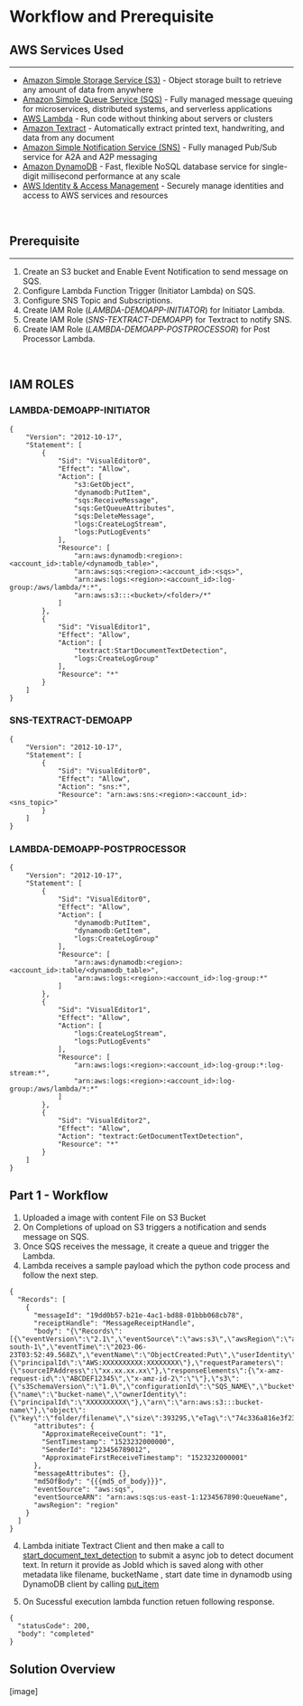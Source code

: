 # **Workflow and Prerequisite**

## AWS Services Used
----
- [Amazon Simple Storage Service (S3)](https://aws.amazon.com/s3/) - Object storage built to retrieve any amount of data from anywhere
- [Amazon Simple Queue Service (SQS)](https://aws.amazon.com/sqs/) - Fully managed message queuing for microservices, distributed systems, and serverless applications
- [AWS Lambda](https://aws.amazon.com/lambda/) - Run code without thinking about servers or clusters
- [Amazon Textract](https://aws.amazon.com/textract/) - Automatically extract printed text, handwriting, and data from any document
- [Amazon Simple Notification Service (SNS)](https://aws.amazon.com/sns/) - Fully managed Pub/Sub service for A2A and A2P messaging
- [Amazon DynamoDB](https://aws.amazon.com/dynamodb/) - Fast, flexible NoSQL database service for single-digit millisecond performance at any scale
- [AWS Identity & Access Management](https://aws.amazon.com/iam/) - Securely manage identities and access to AWS services and resources

<br/>

## Prerequisite
----

1. Create an S3 bucket and Enable Event Notification to send message on SQS.
2. Configure Lambda Function Trigger (Initiator Lambda) on SQS.
3. Configure SNS Topic and Subscriptions.
4. Create IAM Role (_LAMBDA-DEMOAPP-INITIATOR_) for Initiator Lambda.
5. Create IAM Role (_SNS-TEXTRACT-DEMOAPP_) for Textract to notify SNS.
6. Create IAM Role (_LAMBDA-DEMOAPP-POSTPROCESSOR_) for Post Processor Lambda.

<br/>


## **IAM ROLES**

### LAMBDA-DEMOAPP-INITIATOR
```
{
    "Version": "2012-10-17",
    "Statement": [
        {
            "Sid": "VisualEditor0",
            "Effect": "Allow",
            "Action": [
                "s3:GetObject",
                "dynamodb:PutItem",
                "sqs:ReceiveMessage",
                "sqs:GetQueueAttributes",
                "sqs:DeleteMessage",
                "logs:CreateLogStream",
                "logs:PutLogEvents"
            ],
            "Resource": [
                "arn:aws:dynamodb:<region>:<account_id>:table/<dynamodb_table>",
                "arn:aws:sqs:<region>:<account_id>:<sqs>",
                "arn:aws:logs:<region>:<account_id>:log-group:/aws/lambda/*:*",
                "arn:aws:s3:::<bucket>/<folder>/*"
            ]
        },
        {
            "Sid": "VisualEditor1",
            "Effect": "Allow",
            "Action": [
                "textract:StartDocumentTextDetection",
                "logs:CreateLogGroup"
            ],
            "Resource": "*"
        }
    ]
}
```

### SNS-TEXTRACT-DEMOAPP

```
{
    "Version": "2012-10-17",
    "Statement": [
        {
            "Sid": "VisualEditor0",
            "Effect": "Allow",
            "Action": "sns:*",
            "Resource": "arn:aws:sns:<region>:<account_id>:<sns_topic>"
        }
    ]
}
```

### LAMBDA-DEMOAPP-POSTPROCESSOR

```
{
    "Version": "2012-10-17",
    "Statement": [
        {
            "Sid": "VisualEditor0",
            "Effect": "Allow",
            "Action": [
                "dynamodb:PutItem",
                "dynamodb:GetItem",
                "logs:CreateLogGroup"
            ],
            "Resource": [
                "arn:aws:dynamodb:<region>:<account_id>:table/<dynamodb_table>",
                "arn:aws:logs:<region>:<account_id>:log-group:*"
            ]
        },
        {
            "Sid": "VisualEditor1",
            "Effect": "Allow",
            "Action": [
                "logs:CreateLogStream",
                "logs:PutLogEvents"
            ],
            "Resource": [
                "arn:aws:logs:<region>:<account_id>:log-group:*:log-stream:*",
                "arn:aws:logs:<region>:<account_id>:log-group:/aws/lambda/*:*"
            ]
        },
        {
            "Sid": "VisualEditor2",
            "Effect": "Allow",
            "Action": "textract:GetDocumentTextDetection",
            "Resource": "*"
        }
    ]
}
```

## **Part 1 - Workflow**

1. Uploaded a image with content File on S3 Bucket
2. On Completions of upload on S3 triggers a notification and sends message on SQS. 
3. Once SQS receives the message, it create a queue and trigger the Lambda. 
4. Lambda receives a sample payload which the python code process and follow the next step.
```
{
  "Records": [
    {
      "messageId": "19dd0b57-b21e-4ac1-bd88-01bbb068cb78",
      "receiptHandle": "MessageReceiptHandle",
      "body": "{\"Records\":[{\"eventVersion\":\"2.1\",\"eventSource\":\"aws:s3\",\"awsRegion\":\"ap-south-1\",\"eventTime\":\"2023-06-23T03:52:49.568Z\",\"eventName\":\"ObjectCreated:Put\",\"userIdentity\":{\"principalId\":\"AWS:XXXXXXXXXX:XXXXXXXX\"},\"requestParameters\":{\"sourceIPAddress\":\"xx.xx.xx.xx\"},\"responseElements\":{\"x-amz-request-id\":\"ABCDEF12345\",\"x-amz-id-2\":\"\"},\"s3\":{\"s3SchemaVersion\":\"1.0\",\"configurationId\":\"SQS_NAME\",\"bucket\":{\"name\":\"bucket-name\",\"ownerIdentity\":{\"principalId\":\"XXXXXXXXXX\"},\"arn\":\"arn:aws:s3:::bucket-name\"},\"object\":{\"key\":\"folder/filename\",\"size\":393295,\"eTag\":\"74c336a816e3f23c101b96dfa17c43ba\",\"sequencer\":\"006495171172E17CBD\"}}}]}",
      "attributes": {
        "ApproximateReceiveCount": "1",
        "SentTimestamp": "1523232000000",
        "SenderId": "123456789012",
        "ApproximateFirstReceiveTimestamp": "1523232000001"
      },
      "messageAttributes": {},
      "md5OfBody": "{{{md5_of_body}}}",
      "eventSource": "aws:sqs",
      "eventSourceARN": "arn:aws:sqs:us-east-1:1234567890:QueueName",
      "awsRegion": "region"
    }
  ]
}
```
4. Lambda initiate Textract Client and then make a call to [start_document_text_detection](https://docs.aws.amazon.com/textract/latest/dg/API_StartDocumentTextDetection.html) to submit a async job to detect document text. In return it provide as JobId which is saved along with other metadata like filename, bucketName , start date time in dynamodb using DynamoDB client by calling [put_item](https://docs.aws.amazon.com/amazondynamodb/latest/APIReference/API_PutItem.html) 

5. On Sucessful execution lambda function retuen following response.
```
{
  "statusCode": 200,
  "body": "completed"
}
```


## Solution Overview

[image]
